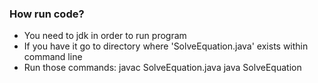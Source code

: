 ### How run code?
- You need to jdk in order to run program
- If you have it go to directory where 'SolveEquation.java' exists within command line
- Run those commands:
	javac SolveEquation.java
	java SolveEquation
	
